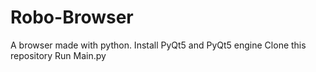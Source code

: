# Robo-Browser
A browser made with python.
Install PyQt5 and PyQt5 engine
Clone this repository
Run Main.py

